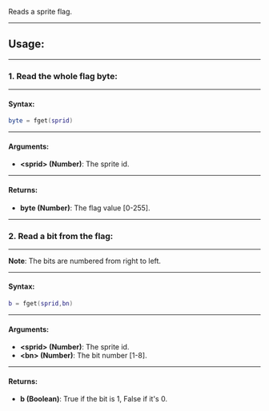 Reads a sprite flag.

---

## Usage:

---

### 1. Read the whole flag byte:

---

#### Syntax:
```lua
byte = fget(sprid)
```

---

#### Arguments:

* **<sprid\> (Number)**: The sprite id.

---

#### Returns:

* **byte (Number)**: The flag value [0-255].

---

### 2. Read a bit from the flag:

---

**Note**: The bits are numbered from right to left.

---

#### Syntax:
```lua
b = fget(sprid,bn)
```

---

#### Arguments:

* **<sprid\> (Number)**: The sprite id.
* **<bn\> (Number)**: The bit number [1-8].

---

#### Returns:

* **b (Boolean)**: True if the bit is 1, False if it's 0.